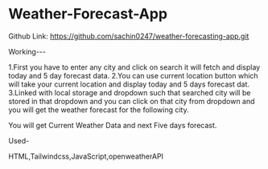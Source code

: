 # Weather-Forecast-App
 Github Link: https://github.com/sachin0247/weather-forecasting-app.git

 Working---

1.First you have to enter any city and click on search it will fetch and display today and 5 day forecast data.
2.You can use current location button which will take your current location and display today and 5 days forecast dat.
3.Linked with local storage and dropdown such that searched city will be stored in that dropdown and you can click on that city from dropdown and you will get the weather forecast for the following city.

You will get Current Weather Data and next Five days forecast.

Used-

HTML,Tailwindcss,JavaScript,openweatherAPI
